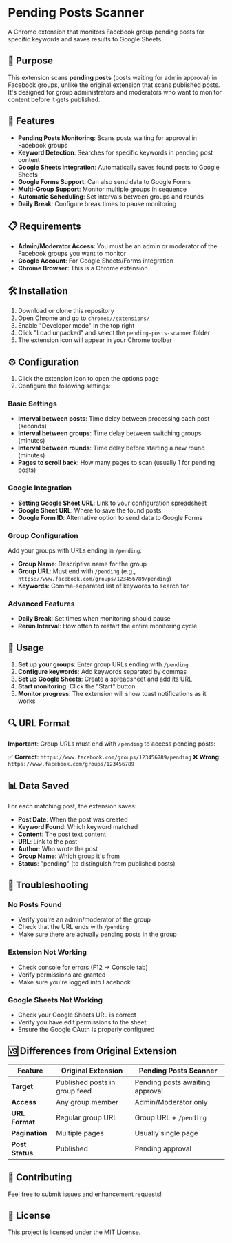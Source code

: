 # Pending Posts Scanner

A Chrome extension that monitors Facebook group pending posts for specific keywords and saves results to Google Sheets.

## 🎯 Purpose

This extension scans **pending posts** (posts waiting for admin approval) in Facebook groups, unlike the original extension that scans published posts. It's designed for group administrators and moderators who want to monitor content before it gets published.

## 🚀 Features

- **Pending Posts Monitoring**: Scans posts waiting for approval in Facebook groups
- **Keyword Detection**: Searches for specific keywords in pending post content
- **Google Sheets Integration**: Automatically saves found posts to Google Sheets
- **Google Forms Support**: Can also send data to Google Forms
- **Multi-Group Support**: Monitor multiple groups in sequence
- **Automatic Scheduling**: Set intervals between groups and rounds
- **Daily Break**: Configure break times to pause monitoring

## 📋 Requirements

- **Admin/Moderator Access**: You must be an admin or moderator of the Facebook groups you want to monitor
- **Google Account**: For Google Sheets/Forms integration
- **Chrome Browser**: This is a Chrome extension

## 🛠️ Installation

1. Download or clone this repository
2. Open Chrome and go to `chrome://extensions/`
3. Enable "Developer mode" in the top right
4. Click "Load unpacked" and select the `pending-posts-scanner` folder
5. The extension icon will appear in your Chrome toolbar

## ⚙️ Configuration

1. Click the extension icon to open the options page
2. Configure the following settings:

### Basic Settings
- **Interval between posts**: Time delay between processing each post (seconds)
- **Interval between groups**: Time delay between switching groups (minutes)
- **Interval between rounds**: Time delay before starting a new round (minutes)
- **Pages to scroll back**: How many pages to scan (usually 1 for pending posts)

### Google Integration
- **Setting Google Sheet URL**: Link to your configuration spreadsheet
- **Google Sheet URL**: Where to save the found posts
- **Google Form ID**: Alternative option to send data to Google Forms

### Group Configuration
Add your groups with URLs ending in `/pending`:
- **Group Name**: Descriptive name for the group
- **Group URL**: Must end with `/pending` (e.g., `https://www.facebook.com/groups/123456789/pending`)
- **Keywords**: Comma-separated list of keywords to search for

### Advanced Features
- **Daily Break**: Set times when monitoring should pause
- **Rerun Interval**: How often to restart the entire monitoring cycle

## 📝 Usage

1. **Set up your groups**: Enter group URLs ending with `/pending`
2. **Configure keywords**: Add keywords separated by commas
3. **Set up Google Sheets**: Create a spreadsheet and add its URL
4. **Start monitoring**: Click the "Start" button
5. **Monitor progress**: The extension will show toast notifications as it works

## 🔍 URL Format

**Important**: Group URLs must end with `/pending` to access pending posts:

✅ **Correct**: `https://www.facebook.com/groups/123456789/pending`
❌ **Wrong**: `https://www.facebook.com/groups/123456789`

## 📊 Data Saved

For each matching post, the extension saves:
- **Post Date**: When the post was created
- **Keyword Found**: Which keyword matched
- **Content**: The post text content
- **URL**: Link to the post
- **Author**: Who wrote the post
- **Group Name**: Which group it's from
- **Status**: "pending" (to distinguish from published posts)

## 🔧 Troubleshooting

### No Posts Found
- Verify you're an admin/moderator of the group
- Check that the URL ends with `/pending`
- Make sure there are actually pending posts in the group

### Extension Not Working
- Check console for errors (F12 → Console tab)
- Verify permissions are granted
- Make sure you're logged into Facebook

### Google Sheets Not Working
- Check your Google Sheets URL is correct
- Verify you have edit permissions to the sheet
- Ensure the Google OAuth is properly configured

## 🆚 Differences from Original Extension

| Feature | Original Extension | Pending Posts Scanner |
|---------|-------------------|----------------------|
| **Target** | Published posts in group feed | Pending posts awaiting approval |
| **Access** | Any group member | Admin/Moderator only |
| **URL Format** | Regular group URL | Group URL + `/pending` |
| **Pagination** | Multiple pages | Usually single page |
| **Post Status** | Published | Pending approval |

## 🤝 Contributing

Feel free to submit issues and enhancement requests!

## 📄 License

This project is licensed under the MIT License.

